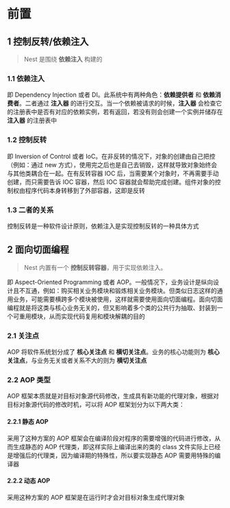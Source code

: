 # 前置

## 1 控制反转/依赖注入

> Nest 是围绕 **依赖注入** 构建的

### 1.1 依赖注入

即 Dependency Injection 或者 DI。此系统中有两种角色：**依赖提供者** 和 **依赖消费者**。二者通过 **注入器** 的进行交互。当一个依赖被请求的时候，**注入器** 会检查它的注册表中是否有对应的依赖实例，若有返回，若没有则会创建一个实例并储存在 **注入器** 的注册表中

### 1.2 控制反转

即 Inversion of Control 或者 IoC。在非反转的情况下，对象的创建由自己把控（例如：通过 new 方式），使用完之后也是自己去销毁，这样就导致对象始终会与其他类耦合在一起。在有反转容器 IOC 后，当需要某个对象时，不再需要手动创建，而只需要告诉 IOC 容器，然后 IOC 容器就会帮助完成创建。组件对象的控制权由程序代码本身转移到了外部容器，这即是反转

### 1.3 二者的关系

控制反转是一种软件设计原则，依赖注入是实现控制反转的一种具体方式

## 2 面向切面编程

> Nest 内置有一个 **控制反转容器**，用于实现依赖注入。

即 Aspect-Oriented Programming 或者 AOP。一般情况下，业务设计是纵向设计且不互通，例如：购买相关业务模块和锻炼相关业务模块。但类似日志这样的通用业务，可能需要横跨多个模块被使用，这样就需要使用面向切面编程。面向切面编程就是将这类与核心业务无关的，但又影响着多个类的公共行为抽取、封装到一个可重用模块，从而实现代码复用和模块解耦的目的

### 2.1 关注点

AOP 将软件系统划分成了 **核心关注点** 和 **横切关注点**。业务的核心功能则为 **核心关注点**，与业务无关或者关系不大的则为 **横切关注点**

### 2.2 AOP 类型

AOP 框架本质就是对目标对象源代码修改，生成具有新功能的代理对象，根据对目标对象源代码的修改时机，可以将 AOP 框架划分为以下两大类：

#### 2.2.1 静态 AOP

采用了这种方案的 AOP 框架会在编译阶段对程序的需要增强的代码进行修改，从而生成静态的 AOP 代理类，即这样实际上编译出来的类的 class 文件实际上已经是增强后的代理类，因为编译期的特殊性，所以要实现静态 AOP 需要用特殊的编译器

#### 2.2.2 动态 AOP

采用这种方案的 AOP 框架是在运行时才会对目标对象生成代理对象
